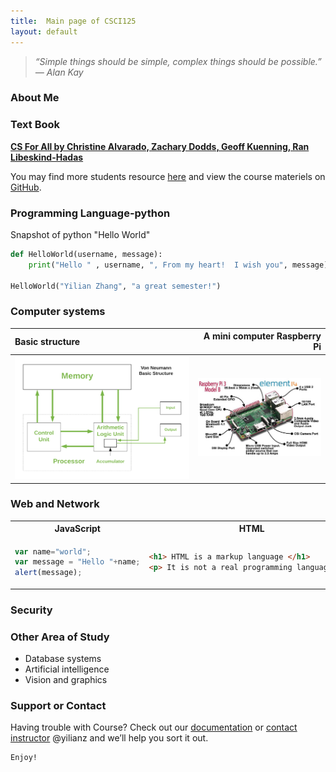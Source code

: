 ```yaml
---
title:  Main page of CSCI125
layout: default
---
```



> *“Simple things should be simple, complex things should be possible.” ― Alan Kay* 

### About Me

<!-- Please write a short pargraph about you -->









<!--end of modification -->

### Text Book 
**[CS For All by Christine Alvarado, Zachary Dodds, Geoff Kuenning, Ran Libeskind-Hadas](https://www.cs.hmc.edu/csforallbook/)**

You may find more students resource [here](https://www.cs.hmc.edu/twiki/bin/view/CSforAll/) and view the course materiels on [GitHub](https://github.com/yilianz/csci125).



### Programming Language-python

Snapshot of python "Hello World"

```python
def HelloWorld(username, message):
    print("Hello " , username, ", From my heart!  I wish you", message)

HelloWorld("Yilian Zhang", "a great semester!")
```


### Computer systems
 |Basic structure | A mini computer Raspberry Pi |
 |:----------------|-----------------------------:|
 |![structure](./basic_structure.png)|![mincomputer](./mincomputer.jpg)|

### Web and Network

<table><tbody><tr><th>JavaScript </th> <th>HTML </td></tr><tr><td>

~~~javascript
var name="world";
var message = "Hello "+name;
alert(message);
~~~

</td><td>

~~~html
<h1> HTML is a markup language </h1>
<p> It is not a real programming language </p>
~~~

</td></tr></tbody></table>

### Security


### Other Area of Study 
 * Database systems
 * Artificial intelligence
 * Vision and graphics


### Support or Contact

Having trouble with Course? Check out our [documentation](https://www.github.com/yilianz/CSCI125) or [contact instructor](yilianz@usca.edu) @yilianz and we’ll help you sort it out. 

```
Enjoy!

```